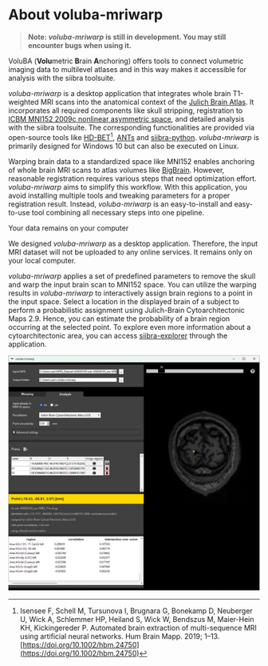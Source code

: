 # About voluba-mriwarp

> **Note: _voluba-mriwarp_ is still in development. You may still encounter bugs when using it.**

VoluBA (**Volu**metric **B**rain **A**nchoring) offers tools to connect volumetric imaging data to multilevel atlases and in this way makes it accessible for analysis with the siibra toolsuite.

_voluba-mriwarp_ is a desktop application that integrates whole brain T1-weighted MRI scans into the anatomical context of the [Julich Brain Atlas](https://julich-brain-atlas.de/). It incorporates all required components like skull stripping, registration to [ICBM MNI152 2009c nonlinear asymmetric space](https://www.bic.mni.mcgill.ca/ServicesAtlases/ICBM152NLin2009), and detailed analysis with the siibra toolsuite. The corresponding functionalities are provided via open-source tools like [HD-BET](https://github.com/MIC-DKFZ/HD-BET)[^1], [ANTs](http://stnava.github.io/ANTs/) and [siibra-python](https://github.com/FZJ-INM1-BDA/siibra-python). _voluba-mriwarp_ is primarily designed for Windows 10 but can also be executed on Linux.

Warping brain data to a standardized space like MNI152 enables anchoring of whole brain MRI scans to atlas volumes like [BigBrain](https://julich-brain-atlas.de/atlas/bigbrain). However, reasonable registration requires various steps that need optimization effort. _voluba-mriwarp_ aims to simplify this workflow. With this application, you avoid installing multiple tools and tweaking parameters for a proper registration result. Instead, _voluba-mriwarp_ is an easy-to-install and easy-to-use tool combining all necessary steps into one pipeline. 

<div class="admonition info">
<p class="admonition-title">Your data remains on your computer</p>
<p>We designed <em>voluba-mriwarp</em> as a desktop application. Therefore, the input MRI dataset will not be uploaded to any online services. It remains only on your local computer.</p>
</div>

_voluba-mriwarp_ applies a set of predefined parameters to remove the skull and warp the input brain scan to MNI152 space. You can utilize the warping results in _voluba-mriwarp_ to interactively assign brain regions to a point in the input space. Select a location in the displayed brain of a subject to perform a probabilistic assignment using Julich-Brain Cytoarchitectonic Maps 2.9. Hence, you can estimate the probability of a brain region occurring at the selected point. To explore even more information about a cytoarchitectonic area, you can access [siibra-explorer](https://atlases.ebrains.eu/viewer/human) through the application.

![image](images/teaser.png)

[^1]: Isensee F, Schell M, Tursunova I, Brugnara G, Bonekamp D, Neuberger U, Wick A, Schlemmer HP, Heiland S, Wick W, Bendszus M, Maier-Hein KH, Kickingereder P. Automated brain extraction of multi-sequence MRI using artificial neural networks. Hum Brain Mapp. 2019; 1–13. [https://doi.org/10.1002/hbm.24750](https://doi.org/10.1002/hbm.24750)